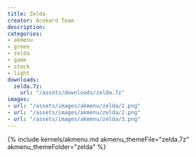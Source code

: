 ```yaml
---
title: Zelda
creator: Acekard Team
description: 
categories:
- akmenu
- green
- zelda
- game
- stock
- light
downloads:
  zelda.7z:
    url: "/assets/downloads/zelda.7z"
images:
- url: "/assets/images/akmenu/zelda/1.png"
- url: "/assets/images/akmenu/zelda/2.png"
- url: "/assets/images/akmenu/zelda/3.png"
---
```


{% include kernels/akmenu.md akmenu_themeFile="zelda.7z" akmenu_themeFolder="zelda" %}
